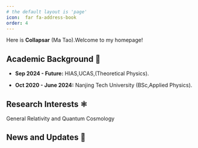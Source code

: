 ```yaml
---
# the default layout is 'page'
icon:  far fa-address-book
order: 4
---
```


Here is **Collapsar** (Ma Tao).Welcome to my homepage!



## Academic Background 🏫


- **Sep 2024 - Future:** 
HIAS,UCAS,(Theoretical Physics).

- **Oct 2020 - June 2024:** 
Nanjing Tech University (BSc,Applied Physics).


## Research Interests ⚛️

General Relativity and Quantum Cosmology

## News and Updates 👣
<!-- 
- **June 2024：** I graduated from Nanjing Tech University with an Excellence Bachelor's Degree in Science and was awarded the title of Outstanding Graduate.🎉
-->


